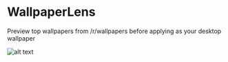 # WallpaperLens
Preview top wallpapers from /r/wallpapers before applying as your desktop wallpaper

![alt text](https://raw.githubusercontent.com/looterwar/wallpaperlens/master/Images/preview_main.PNG)
